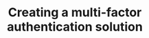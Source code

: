 ---
type: talk
title: Creating a multi-factor authentication solution
year: 2016
conferences: ["Varnish Summit & Awards, Los Angeles 2016"]
summary: Spoke about how the FT used varnish to protect our estate with MFA and tackle phishing attacks. Also collected the Varnish Innovation Award at the same event.
links:
 interview: https://www.youtube.com/watch?v=VH5XFYrRIFo
---